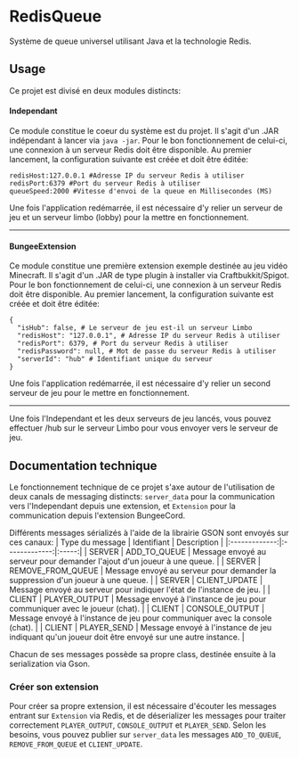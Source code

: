# RedisQueue
Système de queue universel utilisant Java et la technologie Redis.

Usage
------
Ce projet est divisé en deux modules distincts:

#### Independant
Ce module constitue le coeur du système est du projet. Il s'agit d'un .JAR indépendant à lancer via `java -jar`. Pour le bon fonctionnement de celui-ci, une connexion à un serveur Redis doit être disponible.
Au premier lancement, la configuration suivante est créée et doit être éditée:
```Properties
redisHost:127.0.0.1 #Adresse IP du serveur Redis à utiliser
redisPort:6379 #Port du serveur Redis à utiliser
queueSpeed:2000 #Vitesse d'envoi de la queue en Millisecondes (MS)
```

Une fois l'application redémarrée, il est nécessaire d'y relier un serveur de jeu et un serveur limbo (lobby) pour la mettre en fonctionnement.

------
#### BungeeExtension
Ce module constitue une première extension exemple destinée au jeu vidéo Minecraft. Il s'agit d'un .JAR de type plugin à installer via Craftbukkit/Spigot. Pour le bon fonctionnement de celui-ci, une connexion à un serveur Redis doit être disponible.
Au premier lancement, la configuration suivante est créée et doit être éditée:
```Properties
{
  "isHub": false, # Le serveur de jeu est-il un serveur Limbo
  "redisHost": "127.0.0.1", # Adresse IP du serveur Redis à utiliser
  "redisPort": 6379, # Port du serveur Redis à utiliser
  "redisPassword": null, # Mot de passe du serveur Redis à utiliser
  "serverId": "hub" # Identifiant unique du serveur
}
```

Une fois l'application redémarrée, il est nécessaire d'y relier un second serveur de jeu pour le mettre en fonctionnement.

------
Une fois l'Independant et les deux serveurs de jeu lancés, vous pouvez effectuer /hub sur le serveur Limbo pour vous envoyer vers le serveur de jeu.

Documentation technique
------
Le fonctionnement technique de ce projet s'axe autour de l'utilisation de deux canals de messaging distincts: `server_data` pour la communication vers l'Independant depuis une extension, et `Extension` pour la communication depuis l'extension BungeeCord.

Différents messages sérializés à l'aide de la librairie GSON sont envoyés sur ces canaux:
| Type du message        | Identifiant           | Description  |
|:-------------:|:-------------:|:-----:|
| SERVER      | ADD_TO_QUEUE | Message envoyé au serveur pour demander l'ajout d'un joueur à une queue. |
| SERVER      | REMOVE_FROM_QUEUE | Message envoyé au serveur pour demander la suppression d'un joueur à une queue. |
| SERVER      | CLIENT_UPDATE | Message envoyé au serveur pour indiquer l'état de l'instance de jeu. |
| CLIENT      | PLAYER_OUTPUT | Message envoyé à l'instance de jeu pour communiquer avec le joueur (chat). |
| CLIENT      | CONSOLE_OUTPUT | Message envoyé à l'instance de jeu pour communiquer avec la console (chat). |
| CLIENT      | PLAYER_SEND | Message envoyé à l'instance de jeu indiquant qu'un joueur doit être envoyé sur une autre instance. |

Chacun de ses messages possède sa propre class, destinée ensuite à la serialization via Gson.

### Créer son extension

Pour créer sa propre extension, il est nécessaire d'écouter les messages entrant sur `Extension` via Redis, et de déserializer les messages pour traiter correctement `PLAYER_OUTPUT`, `CONSOLE_OUTPUT` et `PLAYER_SEND`.
Selon les besoins, vous pouvez publier sur `server_data` les messages `ADD_TO_QUEUE`, `REMOVE_FROM_QUEUE` et `CLIENT_UPDATE`.
